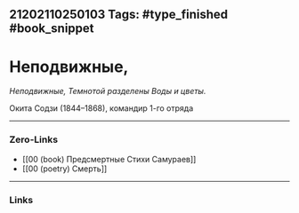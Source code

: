 21202110250103
Tags: #type_finished #book_snippet 
---
# Неподвижные,

*Неподвижные,
Темнотой разделены
Воды и цветы.*

Окита Содзи (1844–1868), командир 1-го отряда  

---
### Zero-Links
 - [[00 (book) Предсмертные Стихи Самураев]]
 - [[00 (poetry) Смерть]]
---
### Links
